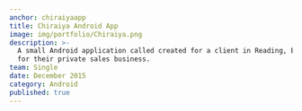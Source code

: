 ```yaml
---
anchor: chiraiyaapp
title: Chiraiya Android App
image: img/portfolio/Chiraiya.png
description: >-
  A small Android application called created for a client in Reading, England
  for their private sales business.
team: Single
date: December 2015
category: Android
published: true
---
```


